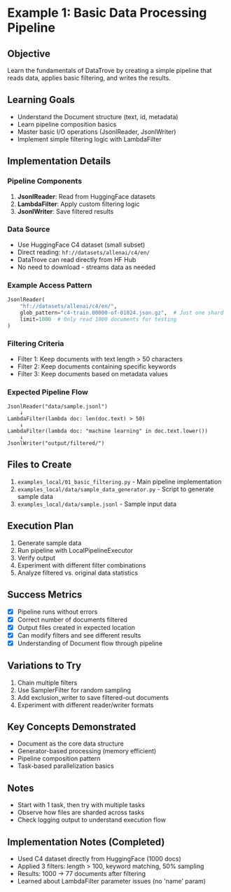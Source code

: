 # Example 1: Basic Data Processing Pipeline

## Objective
Learn the fundamentals of DataTrove by creating a simple pipeline that reads data, applies basic filtering, and writes the results.

## Learning Goals
- Understand the Document structure (text, id, metadata)
- Learn pipeline composition basics
- Master basic I/O operations (JsonlReader, JsonlWriter)
- Implement simple filtering logic with LambdaFilter

## Implementation Details

### Pipeline Components
1. **JsonlReader**: Read from HuggingFace datasets
2. **LambdaFilter**: Apply custom filtering logic
3. **JsonlWriter**: Save filtered results

### Data Source
- Use HuggingFace C4 dataset (small subset)
- Direct reading: `hf://datasets/allenai/c4/en/`
- DataTrove can read directly from HF Hub
- No need to download - streams data as needed

### Example Access Pattern
```python
JsonlReader(
    "hf://datasets/allenai/c4/en/",
    glob_pattern="c4-train.00000-of-01024.json.gz",  # Just one shard
    limit=1000  # Only read 1000 documents for testing
)
```

### Filtering Criteria
- Filter 1: Keep documents with text length > 50 characters
- Filter 2: Keep documents containing specific keywords
- Filter 3: Keep documents based on metadata values

### Expected Pipeline Flow
```
JsonlReader("data/sample.jsonl")
    ↓
LambdaFilter(lambda doc: len(doc.text) > 50)
    ↓
LambdaFilter(lambda doc: "machine learning" in doc.text.lower())
    ↓
JsonlWriter("output/filtered/")
```

## Files to Create
1. `examples_local/01_basic_filtering.py` - Main pipeline implementation
2. `examples_local/data/sample_data_generator.py` - Script to generate sample data
3. `examples_local/data/sample.jsonl` - Sample input data

## Execution Plan
1. Generate sample data
2. Run pipeline with LocalPipelineExecutor
3. Verify output
4. Experiment with different filter combinations
5. Analyze filtered vs. original data statistics

## Success Metrics
- [x] Pipeline runs without errors
- [x] Correct number of documents filtered
- [x] Output files created in expected location
- [x] Can modify filters and see different results
- [x] Understanding of Document flow through pipeline

## Variations to Try
1. Chain multiple filters
2. Use SamplerFilter for random sampling
3. Add exclusion_writer to save filtered-out documents
4. Experiment with different reader/writer formats

## Key Concepts Demonstrated
- Document as the core data structure
- Generator-based processing (memory efficient)
- Pipeline composition pattern
- Task-based parallelization basics

## Notes
- Start with 1 task, then try with multiple tasks
- Observe how files are sharded across tasks
- Check logging output to understand execution flow

## Implementation Notes (Completed)
- Used C4 dataset directly from HuggingFace (1000 docs)
- Applied 3 filters: length > 100, keyword matching, 50% sampling
- Results: 1000 → 77 documents after filtering
- Learned about LambdaFilter parameter issues (no 'name' param)